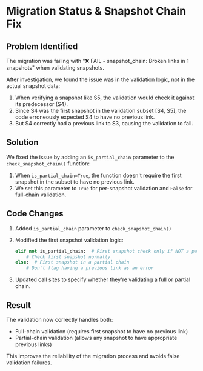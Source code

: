 # Migration Status & Snapshot Chain Fix

## Problem Identified

The migration was failing with "❌ FAIL - snapshot_chain: Broken links in 1 snapshots" when validating snapshots. 

After investigation, we found the issue was in the validation logic, not in the actual snapshot data:

1. When verifying a snapshot like S5, the validation would check it against its predecessor (S4). 
2. Since S4 was the first snapshot in the validation subset [S4, S5], the code erroneously expected S4 to have no previous link.
3. But S4 correctly had a previous link to S3, causing the validation to fail.

## Solution

We fixed the issue by adding an `is_partial_chain` parameter to the `check_snapshot_chain()` function:

1. When `is_partial_chain=True`, the function doesn't require the first snapshot in the subset to have no previous link.
2. We set this parameter to `True` for per-snapshot validation and `False` for full-chain validation.

## Code Changes

1. Added `is_partial_chain` parameter to `check_snapshot_chain()`
2. Modified the first snapshot validation logic:
   ```python
   elif not is_partial_chain:  # First snapshot check only if NOT a partial chain
       # Check first snapshot normally
   else:  # First snapshot in a partial chain
       # Don't flag having a previous link as an error
   ```

3. Updated call sites to specify whether they're validating a full or partial chain.

## Result

The validation now correctly handles both:
- Full-chain validation (requires first snapshot to have no previous link)
- Partial-chain validation (allows any snapshot to have appropriate previous links)

This improves the reliability of the migration process and avoids false validation failures.